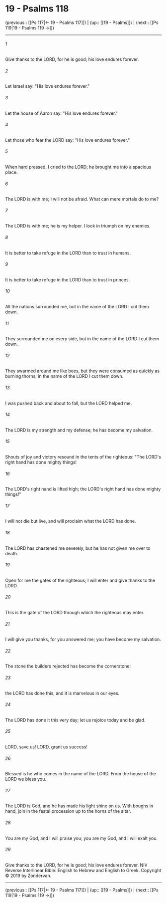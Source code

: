 # 19 - Psalms 118

(previous:: [[Ps 117|← 19 - Psalms 117]]) | (up:: [[19 - Psalms]]) | (next:: [[Ps 119|19 - Psalms 119 →]])

***


###### 1 
Give thanks to the LORD, for he is good; his love endures forever. 

###### 2 
Let Israel say: "His love endures forever." 

###### 3 
Let the house of Aaron say: "His love endures forever." 

###### 4 
Let those who fear the LORD say: "His love endures forever." 

###### 5 
When hard pressed, I cried to the LORD; he brought me into a spacious place. 

###### 6 
The LORD is with me; I will not be afraid. What can mere mortals do to me? 

###### 7 
The LORD is with me; he is my helper. I look in triumph on my enemies. 

###### 8 
It is better to take refuge in the LORD than to trust in humans. 

###### 9 
It is better to take refuge in the LORD than to trust in princes. 

###### 10 
All the nations surrounded me, but in the name of the LORD I cut them down. 

###### 11 
They surrounded me on every side, but in the name of the LORD I cut them down. 

###### 12 
They swarmed around me like bees, but they were consumed as quickly as burning thorns; in the name of the LORD I cut them down. 

###### 13 
I was pushed back and about to fall, but the LORD helped me. 

###### 14 
The LORD is my strength and my defense; he has become my salvation. 

###### 15 
Shouts of joy and victory resound in the tents of the righteous: "The LORD's right hand has done mighty things! 

###### 16 
The LORD's right hand is lifted high; the LORD's right hand has done mighty things!" 

###### 17 
I will not die but live, and will proclaim what the LORD has done. 

###### 18 
The LORD has chastened me severely, but he has not given me over to death. 

###### 19 
Open for me the gates of the righteous; I will enter and give thanks to the LORD. 

###### 20 
This is the gate of the LORD through which the righteous may enter. 

###### 21 
I will give you thanks, for you answered me; you have become my salvation. 

###### 22 
The stone the builders rejected has become the cornerstone; 

###### 23 
the LORD has done this, and it is marvelous in our eyes. 

###### 24 
The LORD has done it this very day; let us rejoice today and be glad. 

###### 25 
LORD, save us! LORD, grant us success! 

###### 26 
Blessed is he who comes in the name of the LORD. From the house of the LORD we bless you. 

###### 27 
The LORD is God, and he has made his light shine on us. With boughs in hand, join in the festal procession up to the horns of the altar. 

###### 28 
You are my God, and I will praise you; you are my God, and I will exalt you. 

###### 29 
Give thanks to the LORD, for he is good; his love endures forever. NIV Reverse Interlinear Bible: English to Hebrew and English to Greek. Copyright © 2019 by Zondervan.

***

(previous:: [[Ps 117|← 19 - Psalms 117]]) | (up:: [[19 - Psalms]]) | (next:: [[Ps 119|19 - Psalms 119 →]])
